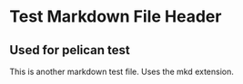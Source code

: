 Test Markdown File Header
=========================

Used for pelican test
---------------------

This is another markdown test file.  Uses the mkd extension.
